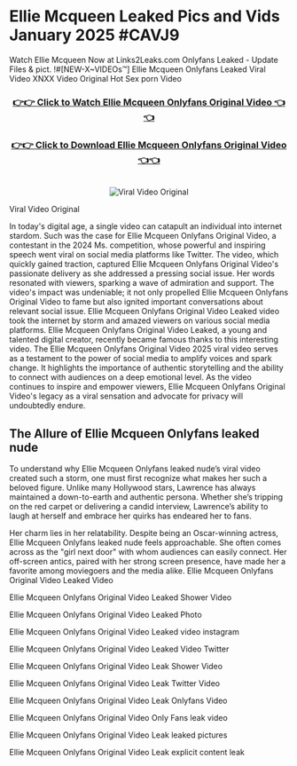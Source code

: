 # Ellie Mcqueen  Leaked Pics and Vids January 2025 #CAVJ9

Watch Ellie Mcqueen Now at Links2Leaks.com Onlyfans Leaked - Update Files & pict. !#[NEW-X~VIDEOs™] Ellie Mcqueen Onlyfans Leaked Viral Video XNXX Video Original Hot Sex porn Video
<br>
<div align="center">
<h3><a href="https://links2leaks.com/elliemcqueen" rel="nofollow">👉👉 Click to Watch Ellie Mcqueen Onlyfans Original Video 👈👈</a></h3>
<h3><a href="https://links2leaks.com/elliemcqueen" rel="nofollow">👉👉 Click to Download Ellie Mcqueen Onlyfans Original Video 👈👈</a></h3>
<br>
<a href="https://links2leaks.com/elliemcqueen" rel="nofollow"><img src="https://i.ibb.co/Gkj2r4b/banner.png" alt="Viral Video Original" style="max-width: 100%; display: inline-block;" data-target="animated-image.originalImage"></a>
</div>

Viral Video Original

In today's digital age, a single video can catapult an individual into internet stardom. Such was the case for Ellie Mcqueen Onlyfans Original Video, a contestant in the 2024 Ms. competition, whose powerful and inspiring speech went viral on social media platforms like Twitter.
The video, which quickly gained traction, captured Ellie Mcqueen Onlyfans Original Video's passionate delivery as she addressed a pressing social issue. Her words resonated with viewers, sparking a wave of admiration and support. The video's impact was undeniable; it not only propelled Ellie Mcqueen Onlyfans Original Video to fame but also ignited important conversations about relevant social issue.
Ellie Mcqueen Onlyfans Original Video Leaked video took the internet by storm and amazed viewers on various social media platforms. Ellie Mcqueen Onlyfans Original Video Leaked, a young and talented digital creator, recently became famous thanks to this interesting video.
The Ellie Mcqueen Onlyfans Original Video 2025 viral video serves as a testament to the power of social media to amplify voices and spark change. It highlights the importance of authentic storytelling and the ability to connect with audiences on a deep emotional level. As the video continues to inspire and empower viewers, Ellie Mcqueen Onlyfans Original Video's legacy as a viral sensation and advocate for privacy will undoubtedly endure.

<h2>The Allure of Ellie Mcqueen Onlyfans leaked nude</h2>


To understand why Ellie Mcqueen Onlyfans leaked nude’s viral video created such a storm, one must first recognize what makes her such a beloved figure. Unlike many Hollywood stars, Lawrence has always maintained a down-to-earth and authentic persona. Whether she’s tripping on the red carpet or delivering a candid interview, Lawrence’s ability to laugh at herself and embrace her quirks has endeared her to fans.

Her charm lies in her relatability. Despite being an Oscar-winning actress, Ellie Mcqueen Onlyfans leaked nude feels approachable. She often comes across as the "girl next door" with whom audiences can easily connect. Her off-screen antics, paired with her strong screen presence, have made her a favorite among moviegoers and the media alike.
Ellie Mcqueen Onlyfans Original Video Leaked Video

Ellie Mcqueen Onlyfans Original Video Leaked Shower Video

Ellie Mcqueen Onlyfans Original Video Leaked Photo

Ellie Mcqueen Onlyfans Original Video Leaked video instagram

Ellie Mcqueen Onlyfans Original Video Leaked Video Twitter

Ellie Mcqueen Onlyfans Original Video Leak Shower Video

Ellie Mcqueen Onlyfans Original Video Leak Twitter Video

Ellie Mcqueen Onlyfans Original Video Leak Onlyfans Video

Ellie Mcqueen Onlyfans Original Video Only Fans leak video

Ellie Mcqueen Onlyfans Original Video Leak leaked pictures

Ellie Mcqueen Onlyfans Original Video Leak explicit content leak